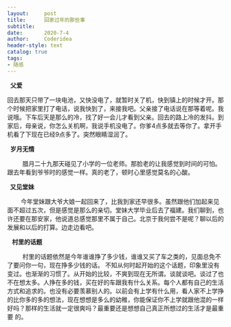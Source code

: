 ```yaml
---
layout:     post
title:      回家过年的那些事
subtitle:   
date:       2020-7-4
author:     Coderidea
header-style: text
catalog: true
tags:
- 随感
--- 
```

<p> <strong> 父爱</strong></p>

<p>回去那天只带了一块电池，又快没电了，就暂时关了机，快到镇上的时候才开。那个时候把家里打了电话，说我快到了，来接我吧。父亲接了电话说在那等着呢。我说哦。下车后天是那么的冷，找了好一会儿才看到父亲。回去的路上冷的发抖。到家后，母亲说，你怎么关机啊，我说手机没电了。你爹4点多就去等你了。拿开手机看了下现在已经9点多了。突然眼睛湿润了。</p>

<p> <strong> 岁月无情</strong></p>

<p>         腊月二十九那天碰见了小学的一位老师。那脸老的让我感觉到时间的可怕。跟去年看到爷爷时的感觉一样。真的老了，顿时心里感觉莫名的心酸。</p>

<p><strong>  又见堂妹</strong></p>

<p>        今年堂妹跟大爷大娘一起回来了，比我到家还早很多。虽然跟他们加起来见面不超过五次，但是感觉是那么的亲切。堂妹大学毕业后去了福建。我们聊到，也许还要在那安家，他说道总感觉那里不属于自己。北京于我何尝不是呢？聊以后的发展和以后的打算。边走边看吧。</p>

<p>  <strong> 村里的话题</strong></p>

<p>         村里的话题依然是今年谁谁挣了多少钱，谁谁又买了车之类的，见面总免不了要问你一句，现在挣多少钱的话。 不知从何时起开始的这个话题，印象里没有变过。也渐渐的习惯了。从开始的比较，不爽到现在无所谓。谈就谈吧。谈过了也不在想太多。人挣在多的钱，买在好的车跟我有什么关系。每个人都有自己的生活方式和追求的。也没有必要羡慕别人的。以前会有上学有什么用，看人家不上学挣的比你多的多的想法，现在想想是多么的幼稚，你能保证你不上学就跟他混的一样好吗？那样的生活就一定很爽吗？最重要还是想想自己真正所想过的生活才是最重要 的。</p>
